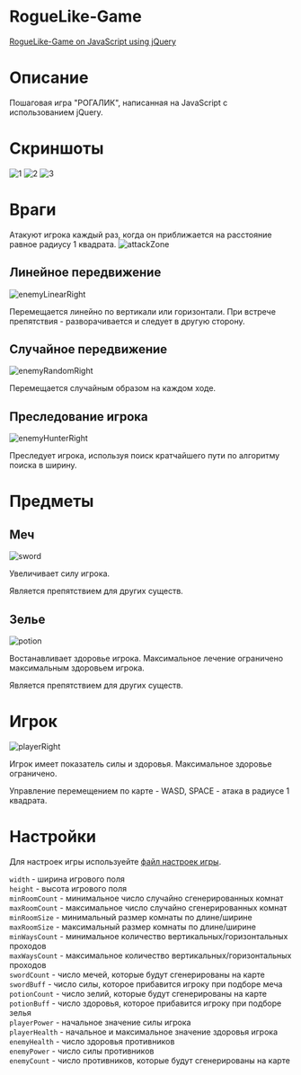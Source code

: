 # RogueLike-Game
[RogueLike-Game on JavaScript using jQuery](https://pomge.github.io/RogueLike-Game/)

# Описание
Пошаговая игра "РОГАЛИК", написанная на JavaScript с использованием jQuery.

# Скриншоты
![1](https://github.com/Pomge/RogueLike-Game/assets/33260275/c242a766-e74c-43ee-8544-b656a86f1d3b)
![2](https://github.com/Pomge/RogueLike-Game/assets/33260275/f9e44935-7ad2-4fc9-aa60-a390652f6697)
![3](https://github.com/Pomge/RogueLike-Game/assets/33260275/0d080ed8-54d6-45c3-a5ac-4a1be7d74075)

# Враги
Атакуют игрока каждый раз, когда он приближается на расстояние равное радиусу 1 квадрата.
![attackZone](https://github.com/Pomge/RogueLike-Game/assets/33260275/265e2174-a5e7-4fbd-b70c-44cb66494bd0)

## Линейное передвижение
![enemyLinearRight](https://github.com/Pomge/RogueLike-Game/assets/33260275/f5220b60-9494-4a97-9b9c-799357cb8daa)

Перемещается линейно по вертикали или горизонтали. При встрече препятствия - разворачивается и следует в другую сторону.

## Случайное передвижение
![enemyRandomRight](https://github.com/Pomge/RogueLike-Game/assets/33260275/6f515969-32ca-459a-9e4c-b5cde0b6458c)

Перемещается случайным образом на каждом ходе.

## Преследование игрока
![enemyHunterRight](https://github.com/Pomge/RogueLike-Game/assets/33260275/e1a90452-a4a7-48bf-8f22-67e9caf2e217)

Преследует игрока, используя поиск кратчайшего пути по алгоритму поиска в ширину.

# Предметы
## Меч
![sword](https://github.com/Pomge/RogueLike-Game/assets/33260275/57b8f776-7c53-47a4-b028-4de93ebf9ca4)

Увеличивает силу игрока.

Является препятствием для других существ.

## Зелье
![potion](https://github.com/Pomge/RogueLike-Game/assets/33260275/d6d4698f-5750-4564-b80d-791b02d2389b)

Востанавливает здоровье игрока. Максимальное лечение ограничено максимальным здоровьем игрока.

Является препятствием для других существ.

# Игрок
![playerRight](https://github.com/Pomge/RogueLike-Game/assets/33260275/17533a76-6914-4101-aeea-8c3ec38c5f88)

Игрок имеет показатель силы и здоровья. Максимальное здоровье ограничено.

Управление перемещением по карте - WASD, SPACE - атака в радиусе 1 квадрата.

# Настройки
Для настроек игры используейте [файл настроек игры](https://github.com/Pomge/RogueLike-Game/blob/main/js/Settings.js).

`width` - ширина игрового поля <br/>
`height` - высота игрового поля <br/>
`minRoomCount` - минимальное число случайно сгенерированных комнат <br/>
`maxRoomCount` - максимальное число случайно сгенерированных комнат <br/>
`minRoomSize` - минимальный размер комнаты по длине/ширине <br/>
`maxRoomSize` - максимальный размер комнаты по длине/ширине <br/>
`minWaysCount` - минимальное количество вертикальных/горизонтальных проходов <br/>
`maxWaysCount` - максимальное количество вертикальных/горизонтальных проходов <br/>
`swordCount` - число мечей, которые будут сгенерированы на карте <br/>
`swordBuff` - число силы, которое прибавится игроку при подборе меча <br/>
`potionCount` - число зелий, которые будут сгенерированы на карте <br/>
`potionBuff` - число здоровья, которое прибавится игроку при подборе зелья <br/>
`playerPower` - начальное значение силы игрока <br/>
`playerHealth` - начальное и максимальное значение здоровья игрока <br/>
`enemyHealth` - число здоровья противников <br/>
`enemyPower` - число силы противников <br/>
`enemyCount` - число противников, которые будут сгенерированы на карте
